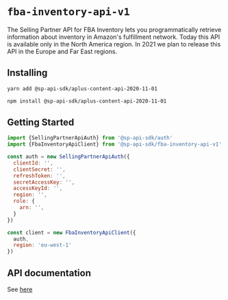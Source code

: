 # `fba-inventory-api-v1`

The Selling Partner API for FBA Inventory lets you programmatically retrieve information about inventory in Amazon&#39;s fulfillment network. Today this API is available only in the North America region. In 2021 we plan to release this API in the Europe and Far East regions.

## Installing

```sh
yarn add @sp-api-sdk/aplus-content-api-2020-11-01
```

```sh
npm install @sp-api-sdk/aplus-content-api-2020-11-01
```

## Getting Started

```javascript
import {SellingPartnerApiAuth} from '@sp-api-sdk/auth'
import {FbaInventoryApiClient} from '@sp-api-sdk/fba-inventory-api-v1'

const auth = new SellingPartnerApiAuth({
  clientId: '',
  clientSecret: '',
  refreshToken: '',
  secretAccessKey: '',
  accessKeyId: '',
  region: '',
  role: {
    arn: '',
  }
})

const client = new FbaInventoryApiClient({
  auth,
  region: 'eu-west-1'
})
```

## API documentation

See [here](https://github.com/amzn/selling-partner-api-docs/tree/main/references/fba-inventory-api/fbaInventory.md)
